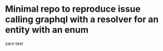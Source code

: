 # Minimal repo to reproduce issue calling graphql with a resolver for an entity with an enum

yarn test
